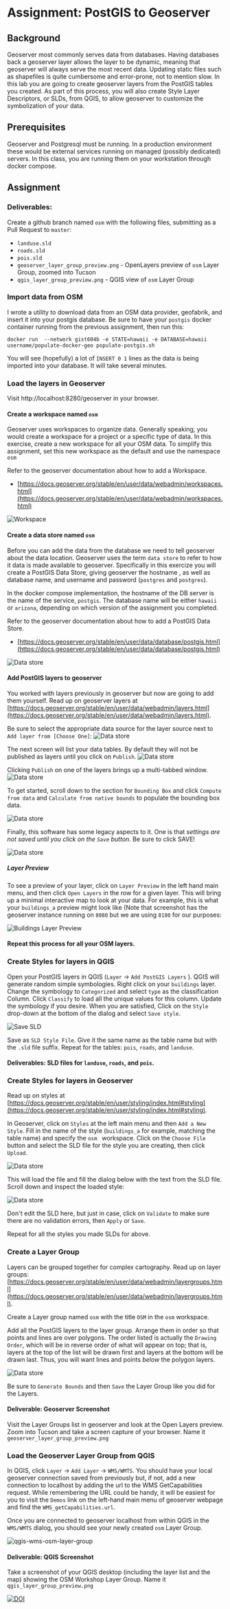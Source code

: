 # Assignment: PostGIS to Geoserver

## Background
Geoserver most commonly serves data from databases. Having databases back a geoserver layer allows the layer to be dynamic, meaning that geoserver will always serve the most recent data. Updating static files such as shapefiles is quite
cumbersome and error-prone, not to mention slow. In this lab you are going to create geoserver layers from the PostGIS tables you created. As part of this process, you will also create Style Layer Descriptors, or SLDs, from QGIS, to allow geoserver to customize the symbolization of your data.

## Prerequisites
Geoserver and Postgresql must be running. In a production environment these would be external services running on
managed (possibly dedicated) servers. In this class, you are running them on your workstation through docker compose.

## Assignment
### Deliverables: 
Create a github branch named `osm` with the following files, submitting as a Pull Request to `master`:
- `landuse.sld`
- `roads.sld`
- `pois.sld`
- `geoserver_layer_group_preview.png` - OpenLayers preview of `osm` Layer Group, zoomed into Tucson 
- `qgis_layer_group_preview.png` - QGIS view of `osm` Layer Group

### Import data from OSM
I wrote a utility to download data from an OSM data provider, geofabrik, and insert it into your postgis database. 
Be sure to have your `postgis` docker container running from the previous assignment, then run this:
```
docker run  --network gist604b -e STATE=hawaii -e DATABASE=hawaii username/populate-docker-geo populate-postgis.sh
```
You will see (hopefully) a lot of `INSERT 0 1` lines as the data is being imported into your database. It will take several minutes.

### Load the layers in Geoserver
Visit http://localhost:8280/geoserver in your browser. 

#### Create a workspace named `osm`
Geoserver uses workspaces to organize data. Generally speaking, you would create a workspace for a project or a specific
type of data. In this exercise, create a new workspace for all your OSM data. To simplify this assignment, set this new workspace as the default and use the namespace `osm`

Refer to the geoserver documentation about how to add a Workspace. 
- [https://docs.geoserver.org/stable/en/user/data/webadmin/workspaces.html](https://docs.geoserver.org/stable/en/user/data/webadmin/workspaces.html)

![Workspace](screenshots/geoserver-create-workspace.png)

#### Create a data store named `osm`
Before you can add the data from the database we need to tell geoserver about the data location. Geoserver uses the term
`data store` to refer to how it data is made available to geoserver. Specifically in this exercize you will create a PostGIS
Data Store, giving geoserver the hostname , as well as database name, and username and password (`postgres` and `postgres`). 

In the docker compose implementation, the hostname of the DB server is the name of the service, `postgis`.
The database name will be either `hawaii` or `arizona`, depending on which version of the assignment you completed.

Refer to the geoserver documentation about how to add a PostGIS Data Store. 
- [https://docs.geoserver.org/stable/en/user/data/database/postgis.html](https://docs.geoserver.org/stable/en/user/data/database/postgis.html)

![Data store](screenshots/geoserver-create-datastore.png)

#### Add PostGIS layers to geoserver
You worked with layers previously in geoserver but now are going to add them yourself. Read up on geoserver layers at
[https://docs.geoserver.org/stable/en/user/data/webadmin/layers.html](https://docs.geoserver.org/stable/en/user/data/webadmin/layers.html). 

Be sure to select the appropriate data source for the layer source next to `Add layer from [Choose One]`:
![Data store](screenshots/geoserver-add-layer-1.png)

The next screen will list your data tables. By default they will not be published as layers until you click on `Publish`.
![Data store](screenshots/geoserver-add-layer-2.png)

Clicking `Publish` on one of the layers brings up a multi-tabbed window.
![Data store](screenshots/geoserver-add-layer-3.png)

To get started, scroll down to the section for `Bounding Box` and click `Compute from data` and `Calculate from native bounds` to populate the bounding box data.

![Data store](screenshots/geoserver-add-layer-bbox.png)

Finally, this software has some legacy aspects to it. One is that _settings are not saved until you click on the `Save` button._ Be sure to click SAVE!

![Data store](screenshots/geoserver-add-layer-save.png)

##### Layer Preview
To see a preview of your layer, click on `Layer Preview` in the left hand main menu, and then click `Open Layers` in the
row for a given layer. This will bring up a minimal interactive map to look at your data. For example, this is what your `buildings_a` preview might look like (Note that screenshot has the geoserver instance running on `8080` but we are using `8180` for our purposes:

![Buildings Layer Preview](screenshots/geoserver-layer-preview.png)

#### Repeat this process for all your OSM layers.

### Create Styles for layers in QGIS
Open your PostGIS layers in QGIS (`Layer` -> `Add PostGIS Layers` ). QGIS will generate random simple symbologies.
Right click on your `buildings` layer. Change the symbology to `Categorized` and select `type` as the classification Column.
Click `Classify` to load all the unique values for this column. Update the symbology if you desire. When you are satisfied,
Click on the `Style` drop-down at the bottom of the dialog and select `Save style`. 

![Save SLD](screenshots/qgis-postgis-osm-categorized-save.png)

Save as `SLD Style File`. Give it the same name as the table name but with the `.sld` file suffix.
Repeat for the tables: `pois`, `roads`, and `landuse`.

#### Deliverables: SLD files for `landuse`, `roads`, and `pois`.

### Create Styles for layers in Geoserver
Read up on styles at [https://docs.geoserver.org/stable/en/user/styling/index.html#styling](https://docs.geoserver.org/stable/en/user/styling/index.html#styling).

In Geoserver, click on `Styles` at the left main menu and then `Add a New Style`. Fill in the name of the style (`buildings_a` for example, matching the table name) and specify the `osm
` workspace. Click on the `Choose File` button
and select the SLD file for the style you are creating, then click `Upload`. 

![Data store](screenshots/geoserver-add-style.png)

This will load the file and fill the dialog below with the text from the SLD file. Scroll down and inspect the loaded style:

![Data store](screenshots/geoserver-add-style-sld-validated.png)

Don't edit the SLD here, but just in case, click on `Validate` to make sure there are no validation errors, then `Apply` or `Save`.

Repeat for all the styles you made SLDs for above.

### Create a Layer Group
Layers can be grouped together for complex cartography. Read up on layer groups: [https://docs.geoserver.org/stable/en/user/data/webadmin/layergroups.html](https://docs.geoserver.org/stable/en/user/data/webadmin/layergroups.html).

Create a Layer group named `osm` with the title `OSM` in the `osm` workspace. 

Add all the PostGIS layers to the layer group. Arrange them in order so that points and lines are over polygons. 
The order listed is actually the `Drawing Order`, which will be in reverse order of what will appear on top; that is, 
layers at the top of the list will be drawn first and layers at the bottom will be drawn last. Thus, you will want
lines and points _below_ the polygon layers.

![Data store](screenshots/geoserver-add-layergroup-drawing-order.png)

Be sure to `Generate Bounds` and then `Save` the Layer Group like you did for the Layers.

#### Deliverable: Geoserver Screenshot
Visit the Layer Groups list in geoserver and look at the Open Layers preview. Zoom into Tucson and take a screen capture 
of your browser. Name it `geoserver_layer_group_preview.png`

### Load the Geoserver Layer Group from QGIS

In QGIS, click `Layer` -> `Add Layer` -> `WMS/WMTS`. You should have your local geoserver connection saved from
previously but, if not, add a new connection to localhost by adding the url to the WMS GetCapabilities request. 
While remembering the URL could be handy, it will be easiest for you to visit the `Demos` link on the left-hand main menu
of geoserver webpage and find the `WMS_getCapabilities.url`. 

Once you are connected to geoserver localhost from within QGIS in the `WMS/WMTS` dialog, you should see your newly created `osm` Layer Group. 

![qgis-wms-osm-layer-group](screenshots/qgis-add-wms-layer-list.png)

#### Deliverable: QGIS Screenshot
Take a screenshot of your QGIS desktop (including the layer list and the map) showing the OSM Workshop Layer Group. Name it `qgis_layer_group_preview.png`

[![DOI](https://zenodo.org/badge/182493806.svg)](https://zenodo.org/badge/latestdoi/182493806)

